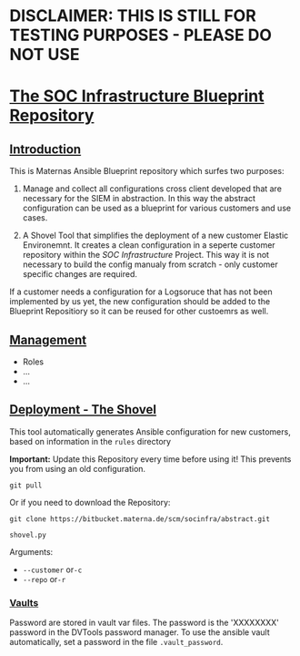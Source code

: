 # DISCLAIMER: THIS IS STILL FOR TESTING PURPOSES - PLEASE DO NOT USE

# [The SOC Infrastructure Blueprint Repository](#thesocblueprintinfrastructurerepository)

## [Introduction](#introduction)
This is Maternas Ansible Blueprint repository which surfes two purposes:

1. Manage and collect all configurations cross client developed that are necessary for the SIEM in abstraction. In this way the abstract configuration can be used as a blueprint for various customers and use cases.

2. A Shovel Tool that simplifies the deployment of a new customer Elastic Environemnt. It creates a clean configuration in a seperte customer repository within the _SOC Infrastructure_ Project. This way it is not necessary to build the config manualy from scratch - only customer specific changes are required.

If a customer needs a configuration for a Logsoruce that has not been implemented by us yet, the new configuration should be added to the Blueprint Repositiory so it can be reused for other custoemrs as well.

## [Management](#management)

- Roles
- ...
- ...


## [Deployment - The Shovel](#deployment)
This tool automatically generates Ansible configuration for new customers, based on information in the `rules` directory


**Important:** Update this Repository every time before using it! This prevents you from using an old configuration.
```shell
git pull
```

Or if you need to download the Repository:
```shell
git clone https://bitbucket.materna.de/scm/socinfra/abstract.git
```
``shovel.py``

Arguments:
- `--customer` or`-c`
- `--repo` or`-r`

### [Vaults](#vaults)

Password are stored in vault var files. The password is the 'XXXXXXXX' password in the DVTools password manager.
To use the ansible vault automatically, set a password in the file `.vault_password`.
